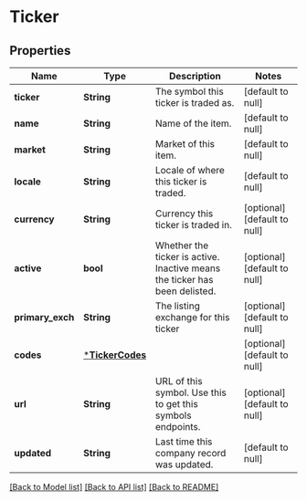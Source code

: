 # Ticker

## Properties
Name | Type | Description | Notes
------------ | ------------- | ------------- | -------------
**ticker** | **String** | The symbol this ticker is traded as. | [default to null]
**name** | **String** | Name of the item. | [default to null]
**market** | **String** | Market of this item. | [default to null]
**locale** | **String** | Locale of where this ticker is traded. | [default to null]
**currency** | **String** | Currency this ticker is traded in. | [optional] [default to null]
**active** | **bool** | Whether the ticker is active. Inactive means the ticker has been delisted. | [optional] [default to null]
**primary_exch** | **String** | The listing exchange for this ticker | [optional] [default to null]
**codes** | [***TickerCodes**](Ticker_codes.md) |  | [optional] [default to null]
**url** | **String** | URL of this symbol. Use this to get this symbols endpoints. | [optional] [default to null]
**updated** | **String** | Last time this company record was updated. | [default to null]

[[Back to Model list]](../README.md#documentation-for-models) [[Back to API list]](../README.md#documentation-for-api-endpoints) [[Back to README]](../README.md)

